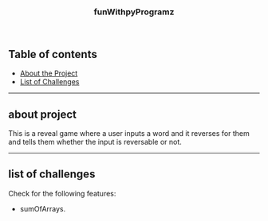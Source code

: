 <p align="center">
  <h3 align="center">funWithpyProgramz</h3>

</p>

<br>

## Table of contents
- [About the Project](#about-project)
- [List of Challenges](#list-of-challenges)


<hr>

## about project

This is a reveal game where a user inputs a word and it reverses for them and tells them whether the input is reversable or not.
<hr>


## list of challenges
Check for the following features:

- sumOfArrays.

